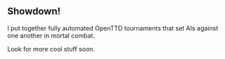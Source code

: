 ## Showdown!

I put together fully automated OpenTTD tournaments that set AIs against one another in mortal combat.

Look for more cool stuff soon.

